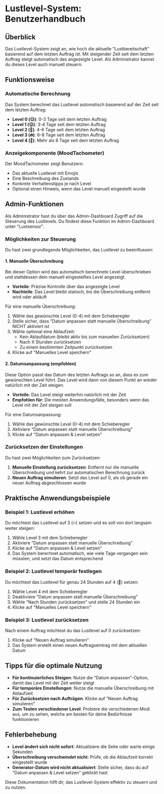 # Lustlevel-System: Benutzerhandbuch

## Überblick

Das Lustlevel-System zeigt an, wie hoch die aktuelle "Lustbereitschaft" basierend auf dem letzten Auftrag ist. Mit steigender Zeit seit dem letzten Auftrag steigt automatisch das angezeigte Level. Als Administrator kannst du dieses Level auch manuell steuern.

## Funktionsweise

### Automatische Berechnung

Das System berechnet das Lustlevel automatisch basierend auf der Zeit seit dem letzten Auftrag:

- **Level 0 (😐)**: 0-3 Tage seit dem letzten Auftrag
- **Level 1 (😉)**: 3-4 Tage seit dem letzten Auftrag
- **Level 2 (🥵)**: 4-6 Tage seit dem letzten Auftrag
- **Level 3 (🔥)**: 6-8 Tage seit dem letzten Auftrag
- **Level 4 (🍆)**: Mehr als 8 Tage seit dem letzten Auftrag

### Anzeigekomponente (MoodTachometer)

Der MoodTachometer zeigt Benutzern:

- Das aktuelle Lustlevel mit Emojis
- Eine Beschreibung des Zustands
- Konkrete Verhaltenstipps je nach Level
- Optional einen Hinweis, wenn das Level manuell eingestellt wurde

## Admin-Funktionen

Als Administrator hast du über das Admin-Dashboard Zugriff auf die Steuerung des Lustlevels. Du findest diese Funktion im Admin-Dashboard unter "Lustsensor".

### Möglichkeiten zur Steuerung

Du hast zwei grundlegende Möglichkeiten, das Lustlevel zu beeinflussen:

#### 1. Manuelle Überschreibung

Bei dieser Option wird das automatisch berechnete Level überschrieben und stattdessen dein manuell eingestelltes Level angezeigt.

- **Vorteile**: Präzise Kontrolle über das angezeigte Level
- **Nachteile**: Das Level bleibt statisch, bis die Überschreibung entfernt wird oder abläuft

Für eine manuelle Überschreibung:

1. Wähle das gewünschte Level (0-4) mit dem Schieberegler
2. Stelle sicher, dass "Datum anpassen statt manuelle Überschreibung" NICHT aktiviert ist
3. Wähle optional eine Ablaufzeit:
   - Kein Ablaufdatum (bleibt aktiv bis zum manuellen Zurücksetzen)
   - Nach X Stunden zurücksetzen
   - Zu einem bestimmten Zeitpunkt zurücksetzen
4. Klicke auf "Manuelles Level speichern"

#### 2. Datumsanpassung (empfohlen)

Diese Option passt das Datum des letzten Auftrags so an, dass es zum gewünschten Level führt. Das Level wird dann von diesem Punkt an wieder natürlich mit der Zeit steigen.

- **Vorteile**: Das Level steigt weiterhin natürlich mit der Zeit
- **Empfohlen für**: Die meisten Anwendungsfälle, besonders wenn das Level mit der Zeit steigen soll

Für eine Datumsanpassung:

1. Wähle das gewünschte Level (0-4) mit dem Schieberegler
2. Aktiviere "Datum anpassen statt manuelle Überschreibung"
3. Klicke auf "Datum anpassen & Level setzen"

### Zurücksetzen der Einstellungen

Du hast zwei Möglichkeiten zum Zurücksetzen:

1. **Manuelle Einstellung zurücksetzen**: Entfernt nur die manuelle Überschreibung und kehrt zur automatischen Berechnung zurück
2. **Neuen Auftrag simulieren**: Setzt das Level auf 0, als ob gerade ein neuer Auftrag abgeschlossen wurde

## Praktische Anwendungsbeispiele

### Beispiel 1: Lustlevel erhöhen

Du möchtest das Lustlevel auf 3 (🔥) setzen und es soll von dort langsam weiter steigen:

1. Wähle Level 3 mit dem Schieberegler
2. Aktiviere "Datum anpassen statt manuelle Überschreibung"
3. Klicke auf "Datum anpassen & Level setzen"
4. Das System berechnet automatisch, wie viele Tage vergangen sein müssten, und setzt das Datum entsprechend

### Beispiel 2: Lustlevel temporär festlegen

Du möchtest das Lustlevel für genau 24 Stunden auf 4 (🍆) setzen:

1. Wähle Level 4 mit dem Schieberegler
2. Deaktiviere "Datum anpassen statt manuelle Überschreibung"
3. Wähle "Nach Stunden zurücksetzen" und stelle 24 Stunden ein
4. Klicke auf "Manuelles Level speichern"

### Beispiel 3: Lustlevel zurücksetzen

Nach einem Auftrag möchtest du das Lustlevel auf 0 zurücksetzen:

1. Klicke auf "Neuen Auftrag simulieren"
2. Das System erstellt einen neuen Auftragseintrag mit dem aktuellen Datum

## Tipps für die optimale Nutzung

- **Für kontinuierliches Steigen**: Nutze die "Datum anpassen"-Option, damit das Level mit der Zeit weiter steigt
- **Für temporäre Einstellungen**: Nutze die manuelle Überschreibung mit Ablaufzeit
- **Für Zurücksetzen nach Aufträgen**: Klicke auf "Neuen Auftrag simulieren"
- **Zum Testen verschiedener Level**: Probiere die verschiedenen Modi aus, um zu sehen, welche am besten für deine Bedürfnisse funktionieren

## Fehlerbehebung

- **Level ändert sich nicht sofort**: Aktualisiere die Seite oder warte einige Sekunden
- **Überschreibung verschwindet nicht**: Prüfe, ob die Ablaufzeit korrekt eingestellt wurde
- **Generator-Datum wird nicht aktualisiert**: Stelle sicher, dass du auf "Datum anpassen & Level setzen" geklickt hast

Diese Dokumentation hilft dir, das Lustlevel-System effektiv zu steuern und zu nutzen.
